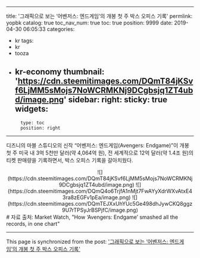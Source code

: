 
---
title: '그래픽으로 보는 ‘어벤저스: 엔드게임’의 개봉 첫 주 박스 오피스 기록'
permlink: yopbk
catalog: true
toc_nav_num: true
toc: true
position: 9999
date: 2019-04-30 06:05:33
categories:
- kr
tags:
- kr
- tooza
- kr-economy
thumbnail: 'https://cdn.steemitimages.com/DQmT84jKSvf6LjMM5sMojs7NoWCRMKNj9DCgbsjq1ZT4ubd/image.png'
sidebar:
    right:
        sticky: true
widgets:
    -
        type: toc
        position: right
---


디즈니의 마블 스튜디오의 신작 “어벤저스: 엔드게임(Avengers: Endgame)”이 개봉 첫 주 미국 내 3억 5천만 달러(약 4,064억 원), 전 세계적으로 12억 달러(약 1.4조 원)의 티켓 판매량을 기록하면서, 박스 오피스 기록을 갈아치웠다. 

<center>
![](https://cdn.steemitimages.com/DQmT84jKSvf6LjMM5sMojs7NoWCRMKNj9DCgbsjq1ZT4ubd/image.png)
![](https://cdn.steemitimages.com/DQmQ4o6TrjfA1nMjt7FwAYyXdrWXvAtxE43ra8zEGFv1pEa/image.png)
![](https://cdn.steemitimages.com/DQmTEJXxUhYUc5Ge498dhJywCKQ8ggz9U7rTPSyJrBSPjfC/image.png)
</center>
#
자료 출처: Market Watch, "How ‘Avengers: Endgame’ smashed all the records, in one chart"

- - -

This page is synchronized from the post: ['그래픽으로 보는 ‘어벤저스: 엔드게임’의 개봉 첫 주 박스 오피스 기록'](https://steemit.com/@pius.pius/yopbk)
